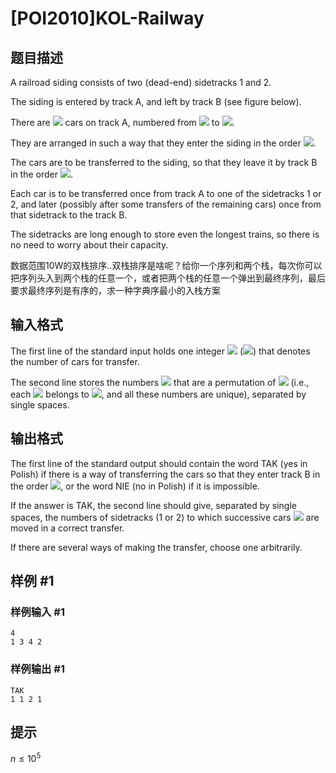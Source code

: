 # [POI2010]KOL-Railway

## 题目描述

A railroad siding consists of two (dead-end) sidetracks 1 and 2.

The siding is entered by track A, and left by track B (see figure below).

There are ![](http://main.edu.pl/images/OI17/kol-en-tex.1.png) cars on track A, numbered from ![](http://main.edu.pl/images/OI17/kol-en-tex.2.png) to ![](http://main.edu.pl/images/OI17/kol-en-tex.3.png).

They are arranged in such a way that they enter the siding in the order    ![](http://main.edu.pl/images/OI17/kol-en-tex.4.png).

The cars are to be transferred to the siding, so that they leave it by track B    in the order ![](http://main.edu.pl/images/OI17/kol-en-tex.5.png).

Each car is to be transferred once from track A to one of the sidetracks 1 or 2,    and later (possibly after some transfers of the remaining cars) once from that    sidetrack to the track B.

The sidetracks are long enough to store even the longest trains, so there is    no need to worry about their capacity.

数据范围10W的双栈排序..双栈排序是啥呢？给你一个序列和两个栈，每次你可以把序列头入到两个栈的任意一个，或者把两个栈的任意一个弹出到最终序列，最后要求最终序列是有序的，求一种字典序最小的入栈方案


## 输入格式

The first line of the standard input holds one integer ![](http://main.edu.pl/images/OI17/kol-en-tex.6.png) (![](http://main.edu.pl/images/OI17/kol-en-tex.7.png))      that denotes the number of cars for transfer.

The second line stores the numbers ![](http://main.edu.pl/images/OI17/kol-en-tex.8.png) that are a permutation of ![](http://main.edu.pl/images/OI17/kol-en-tex.9.png)      (i.e., each ![](http://main.edu.pl/images/OI17/kol-en-tex.10.png) belongs to ![](http://main.edu.pl/images/OI17/kol-en-tex.11.png), and all these numbers are unique),      separated by single spaces.


## 输出格式

The first line of the standard output should contain the word TAK      (yes in Polish) if there is a way of transferring the cars so that they      enter track B in the order ![](http://main.edu.pl/images/OI17/kol-en-tex.12.png), or the word NIE      (no in Polish) if it is impossible.

If the answer is TAK, the second line should give, separated by      single spaces, the numbers of sidetracks (1 or 2) to which successive cars      ![](http://main.edu.pl/images/OI17/kol-en-tex.13.png) are moved in a correct transfer.

If there are several ways of making the transfer, choose one arbitrarily.


## 样例 #1

### 样例输入 #1
```
4
1 3 4 2
```

### 样例输出 #1

```
TAK
1 1 2 1
```

## 提示

$n \le 10^5$

